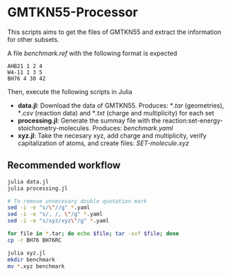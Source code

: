 # GMTKN55-Processor

This scripts aims to get the files of GMTKN55 and extract the information for other subsets.

A file *benchmark.ref* with the following format is expected
```
AHB21 1 2 4
W4-11 1 3 5
BH76 4 30 42
```
Then, execute the following scripts in Julia

- **data.jl**: Download the data of GMTKN55. Produces: **.tar* (geometries), **.csv* (reaction data) and **.txt* (charge and multiplicity) for each set
- **processing.jl**: Generate the summay file with the reaction:set-energy-stoichometry-molecules. Produces: *benchmark.yaml*
- **xyz.jl**: Take the necesary xyz, add charge and multiplicity, verify capitalization of atoms, and create files: *SET-molecule.xyz*

## Recommended workflow

```bash
julia data.jl
julia processing.jl

# To remove unnecesary double quotation mark 
sed -i -e "s/\"//g" *.yaml
sed -i -e "s/, /, \"/g" *.yaml
sed -i -e "s/xyz/xyz\"/g" *.yaml

for file in *.tar; do echo $file; tar -xvf $file; done
cp -r BH76 BH76RC

julia xyz.jl
mkdir benchmark
mv *.xyz benchmark
```

